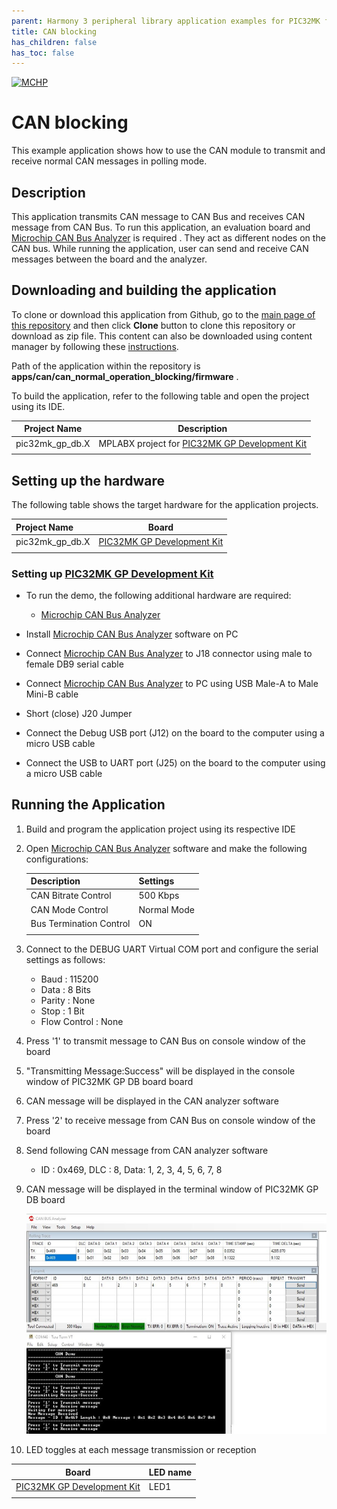 ```yaml
---
parent: Harmony 3 peripheral library application examples for PIC32MK family
title: CAN blocking 
has_children: false
has_toc: false
---
```


[![MCHP](https://www.microchip.com/ResourcePackages/Microchip/assets/dist/images/logo.png)](https://www.microchip.com)

# CAN blocking

This example application shows how to use the CAN module to transmit and receive normal CAN messages in polling mode.

## Description

This application transmits CAN message to CAN Bus and receives CAN message from CAN Bus. To run this application, an evaluation board and [Microchip CAN Bus Analyzer](http://www.microchip.com/Developmenttools/ProductDetails/APGDT002) is required . They act as different nodes on the CAN bus. While running the application, user can send and receive CAN messages between the board and the analyzer.

## Downloading and building the application

To clone or download this application from Github, go to the [main page of this repository](https://github.com/Microchip-MPLAB-Harmony/csp_apps_pic32mk) and then click **Clone** button to clone this repository or download as zip file.
This content can also be downloaded using content manager by following these [instructions](https://github.com/Microchip-MPLAB-Harmony/contentmanager/wiki).

Path of the application within the repository is **apps/can/can_normal_operation_blocking/firmware** .

To build the application, refer to the following table and open the project using its IDE.

| Project Name      | Description                                    |
| ----------------- | ---------------------------------------------- |
| pic32mk_gp_db.X | MPLABX project for [PIC32MK GP Development Kit](https://www.microchip.com/developmenttools/ProductDetails/dm320106) |
|||

## Setting up the hardware

The following table shows the target hardware for the application projects.

| Project Name| Board|
|:---------|:---------:|
| pic32mk_gp_db.X | [PIC32MK GP Development Kit](https://www.microchip.com/developmenttools/ProductDetails/dm320106) |
|||

### Setting up [PIC32MK GP Development Kit](https://www.microchip.com/developmenttools/ProductDetails/dm320106)

- To run the demo, the following additional hardware are required:
  - [Microchip CAN Bus Analyzer](http://www.microchip.com/Developmenttools/ProductDetails/APGDT002)

- Install [Microchip CAN Bus Analyzer](http://www.microchip.com/Developmenttools/ProductDetails/APGDT002) software on PC
- Connect [Microchip CAN Bus Analyzer](http://www.microchip.com/Developmenttools/ProductDetails/APGDT002) to J18 connector using male to female DB9 serial cable
- Connect [Microchip CAN Bus Analyzer](http://www.microchip.com/Developmenttools/ProductDetails/APGDT002) to PC using USB Male-A to Male Mini-B cable
- Short (close) J20 Jumper
- Connect the Debug USB port (J12) on the board to the computer using a micro USB cable
- Connect the USB to UART port (J25) on the board to the computer using a micro USB cable

## Running the Application

1. Build and program the application project using its respective IDE
2. Open [Microchip CAN Bus Analyzer](http://www.microchip.com/Developmenttools/ProductDetails/APGDT002) software and make the following configurations:

    |Description | Settings  |
    | ---------- | --------- |
    | CAN Bitrate Control | 500 Kbps |
    | CAN Mode Control | Normal Mode |
    | Bus Termination Control | ON  |
    |||

3. Connect to the DEBUG UART Virtual COM port and configure the serial settings as follows:
    - Baud : 115200
    - Data : 8 Bits
    - Parity : None
    - Stop : 1 Bit
    - Flow Control : None
4. Press '1' to transmit message to CAN Bus on console window of the board
5. "Transmitting Message:Success" will be displayed in the console window of PIC32MK GP DB board board
6. CAN message will be displayed in the CAN analyzer software
7. Press '2' to receive message from CAN Bus on console window of the board
8. Send following CAN message from CAN analyzer software
    - ID : 0x469, DLC : 8, Data: 1, 2, 3, 4, 5, 6, 7, 8
9. CAN message will be displayed in the terminal window of PIC32MK GP DB board

   ![output](images/output_can_normal_operation_blocking.png)

10. LED toggles at each message transmission or reception

   | Board | LED name |
   |------ | -------- |
   | [PIC32MK GP Development Kit](https://www.microchip.com/developmenttools/ProductDetails/dm320106) | LED1 |
   |||
